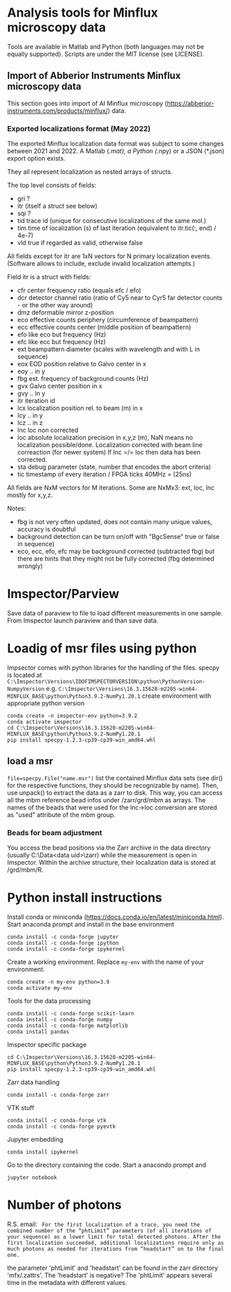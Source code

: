 # Analysis tools for Minflux microscopy data

Tools are available in Matlab and Python (both languages
may not be equally supported). Scripts are under the MIT
license (see LICENSE).

## Import of Abberior Instruments Minflux microscopy data

This section goes into import of AI Minflux microscopy
(https://abberior-instruments.com/products/minflux/) data.

### Exported localizations format (May 2022)

The exported Minflux localization data format was subject
to some changes between 2021 and 2022. A Matlab (*.mat),
a Python (*.npy) or a JSON (*.json) export option exists.

They all represent localization as nested arrays of structs.

The top level consists of fields:

- gri  ?
- itr  (itself a struct see below)
- sqi  ?
- tid  trace id (unique for consecutive localizations of
  the same mol.)
- tim  time of localization (s) of last iteration (equivalent
  to itr.tic(:, end) / 4e-7)
- vld  true if regarded as valid, otherwise false

All fields except for itr are 1xN vectors for N primary
localization events. (Software allows to include, exclude
invalid localization attempts.)

Field itr is a struct with fields:

- cfr  center frequency ratio (equals efc / efo)
- dcr  detector channel ratio (ratio of Cy5 near to Cyr5 far
  detector counts - or the other way around)
- dmz  deformable mirror z-position
- eco  effective counts periphery (circumference of beampattern)
- ecc  effective counts center (middle position of beampattern)
- efo  like eco but frequency (Hz)
- efc  like ecc but frequency (Hz)
- ext  beampattern diameter (scales with wavelength and with
  L in sequence)
- eox  EOD position relative to Galvo center in x
- eoy  .. in y
- fbg  est. frequency of background counts (Hz)
- gvx  Galvo center position in x
- gvy  .. in y
- itr  iteration id
- lcx  localization position rel. to beam (m) in x
- lcy  .. in y
- lcz  .. in z
- lnc  loc non corrected 
- loc  absolute localization precision in x,y,z (m), NaN means
  no localization possible/done. Localization corrected with beam line correaction (for newer system)
  If lnc =/= loc then data has been corrected. 
- sta  debug parameter (state, number that encodes the abort
  criteria)
- tic  timestamp of every iteration / FPGA ticks 40MHz = (25ns)

All fields are NxM vectors for M iterations. Some are NxMx3: ext,
loc, lnc mostly for x,y,z.

Notes:

- fbg is not very often updated, does not contain many unique values,
  accuracy is doubtful
- background detection can be turn on/off with "BgcSense" true or
  false in sequence)
- eco, ecc, efo, efc may be background corrected (subtracted fbg)
  but there are hints that they might not be fully corrected
  (fbg determined wrongly)


# Imspector/Parview 
Save data of paraview to file to load different measurements in one sample.
From Imspector launch paraview and than save data. 

# Loadig of msr files using python
Impsector comes with python libraries for the handling of the files. 
specpy is located at `C:\Imspector\Versions\IDOFIMSPECTORVERSION\python\PythonVersion-NumpyVersion`
e.g. `C:\Imspector\Versions\16.3.15620-m2205-win64-MINFLUX_BASE\python\Python3.9.2-NumPy1.20.1`
create environment with appropriate python version

```
conda create -n imspector-env python=3.9.2
conda activate imspector
cd C:\Imspector\Versions\16.3.15620-m2205-win64-MINFLUX_BASE\python\Python3.9.2-NumPy1.20.1
pip install specpy-1.2.3-cp39-cp39-win_amd64.whl
```


## load a msr 
`file=specpy.File("name.msr")` 
list the contained Minflux data sets (see dir() for the respective functions, they should be recognizable by name). 
Then, use unpack() to extract the data as a zarr to disk. 
This way, you can access all the mbm reference bead infos under /zarr/grd/mbm as arrays. 
The names of the beads that were used for the lnc->loc conversion are stored as "used" attribute of the mbm group.

### Beads for beam adjustment

You access the bead positions via the Zarr archive in the data directory (usually C:\Data\<data uid>\zarr) 
while the measurement is open in Imspector. Within the archive structure, their localization data 
is stored at /grd/mbm/R<nn>.


# Python install instructions
Install conda or miniconda (https://docs.conda.io/en/latest/miniconda.html). Start anaconda prompt and install in the base environment

```
conda install -c conda-forge jupyter
conda install -c conda-forge ipython
conda install -c conda-forge ipykernel
``` 



Create a working environment. Replace `my-env` with the name of your environment.

```
conda create -n my-env python=3.9 
conda activate my-env
```

Tools for the data processing

```
conda install -c conda-forge scikit-learn 
conda install -c conda-forge numpy
conda install -c conda-forge matplotlib
conda install pandas
```

Imspector specific package

```
cd C:\Imspector\Versions\16.3.15620-m2205-win64-MINFLUX_BASE\python\Python3.9.2-NumPy1.20.1
pip install specpy-1.2.3-cp39-cp39-win_amd64.whl
```

Zarr data handling
```
conda install -c conda-forge zarr
```

VTK stuff
```
conda install -c conda-forge vtk
conda install -c conda-forge pyevtk
```

Jupyter embedding
```
conda install ipykernel
```

Go to the directory containing the code. Start a anacondo prompt and 
```
jupyter notebook
```

# Number of photons
R.S. email:
`` For the first localization of a trace, you need the combined number of the “phtLimit” parameters (of all iterations of your sequence) as a lower limit for total detected photons. After the first localization succeeded, additional localizations require only as much photons as needed for iterations from “headstart” on to the final one.``

the parameter 'phtLimit' and 'headstart' can be found in the zarr directory 'mfx/.zattrs'. 
The 'headstart' is negative? The 'phtLimit' appears several time in the metadata with different values. 

